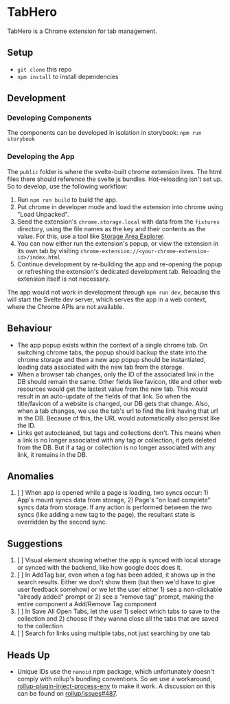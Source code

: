 # TabHero

TabHero is a Chrome extension for tab management.

## Setup

- `git clone` this repo
- `npm install` to install dependencies

## Development

### Developing Components

The components can be developed in isolation in storybook: `npm run storybook`

### Developing the App

The `public` folder is where the svelte-built chrome extension lives. The html files there should reference the svelte js bundles. Hot-reloading isn't set up. So to develop, use the following workflow:

1. Run `npm run build` to build the app.
2. Put chrome in developer mode and load the extension into chrome using "Load Unpacked".
3. Seed the extension's `chrome.storage.local` with data from the `fixtures` directory, using the file names as the key and their contents as the value. For this, use a tool like [Storage Area Explorer](https://chrome.google.com/webstore/detail/storage-area-explorer/ocfjjjjhkpapocigimmppepjgfdecjkb?hl=en).
4. You can now either run the extension's popup, or view the extension in its own tab by visiting `chrome-extension://<your-chrome-extension-id>/index.html`
5. Continue development by re-building the app and re-opening the popup or refreshing the extension's dedicated development tab. Reloading the extension itself is not necessary.

The app would not work in development through `npm run dev`, because this will start the Svelte dev server, which serves the app in a web context, where the Chrome APIs are not available.

## Behaviour

- The app popup exists within the context of a single chrome tab. On switching chrome tabs, the popup should backup the state into the chrome storage and then a new app popup should be instantiated, loading data associated with the new tab from the storage.
- When a browser tab changes, only the ID of the associated link in the DB should remain the same. Other fields like favicon, title and other web resources would get the lastest value from the new tab. This would result in an auto-update of the fields of that link. So when the title/favicon of a website is changed, our DB gets that change. Also, when a tab changes, we use the tab's url to find the link having that url in the DB. Because of this, the URL would automatically also persist like the ID.
- Links get autocleaned, but tags and collections don't. This means when a link is no longer associated with any tag or collection, it gets deleted from the DB. But if a tag or collection is no longer associated with any link, it remains in the DB.

## Anomalies

1. [ ] When app is opened while a page is loading, two syncs occur: 1) App's mount syncs data from storage, 2) Page's "on load complete" syncs data from storage. If any action is performed between the two syncs (like adding a new tag to the page), the resultant state is overridden by the second sync.

## Suggestions

1. [ ] Visual element showing whether the app is synced with local storage or synced with the backend, like how google docs does it.
2. [ ] In AddTag bar, even when a tag has been added, it shows up in the search results. Either we don't show them (but then we'd have to give user feedback somehow) or we let the user either 1) see a non-clickable "already added" prompt or 2) see a "remove tag" prompt, making the entire component a Add/Remove Tag component
3. [ ] In Save All Open Tabs, let the user 1) select which tabs to save to the collection and 2) choose if they wanna close all the tabs that are saved to the collection
4. [ ] Search for links using multiple tabs, not just searching by one tab

## Heads Up

- Unique IDs use the `nanoid` npm package, which unfortunately doesn't comply with rollup's bundling conventions. So we use a workaround, [rollup-plugin-inject-process-env](https://www.npmjs.com/package/rollup-plugin-inject-process-env) to make it work. A discussion on this can be found on [rollup/issues#487](https://github.com/rollup/rollup/issues/487).
